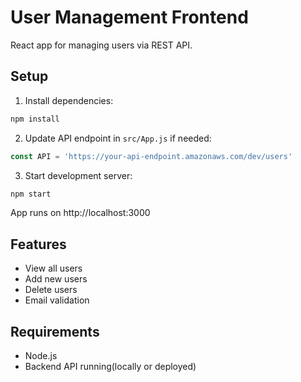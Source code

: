 # User Management Frontend

React app for managing users via REST API.

## Setup

1. Install dependencies:
```bash
npm install
```

2. Update API endpoint in `src/App.js` if needed:
```javascript
const API = 'https://your-api-endpoint.amazonaws.com/dev/users'
```

3. Start development server:
```bash
npm start
```

App runs on http://localhost:3000

## Features

- View all users
- Add new users
- Delete users
- Email validation

## Requirements

- Node.js
- Backend API running(locally or deployed)
